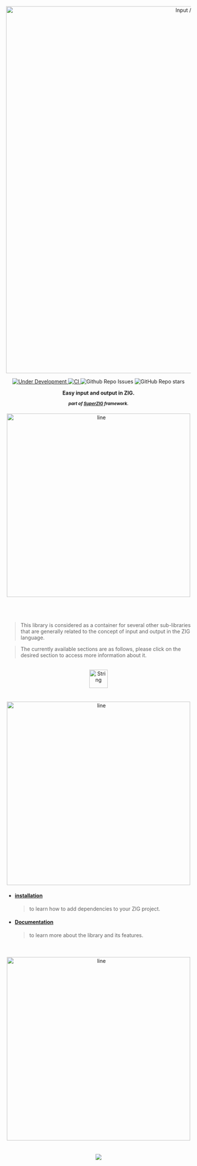 <p align="center"> <br>
  <img src="https://raw.githubusercontent.com/maysara-elshewehy/io-bench/refs/heads/main/dist/img/logo/IO/logo.png" alt="Input / Output" width="1000" />
</p>

<p align="center">
     <a href="#">
        <img src="https://img.shields.io/badge/under--development-yellow.svg" alt="Under Development" />
    </a>
    <a href="https://github.com/Super-ZIG/io/actions/workflows/main.yml">
        <img src="https://github.com/Super-ZIG/io/actions/workflows/main.yml/badge.svg" alt="CI" />
    </a>
    <img src="https://img.shields.io/github/issues/Super-ZIG/io?style=flat" alt="Github Repo Issues" />
    <img src="https://img.shields.io/github/stars/Super-ZIG/io?style=social" alt="GitHub Repo stars" />
</p>

<p align="center">
    <b> Easy input and output in ZIG. </b>
</p>
<div align="center">
    <b><i>
        <sup> part of <a href="https://github.com/Super-ZIG">SuperZIG</a> framework.</sup>
    </i></b>
</div>

<div align="center">
<img src="https://raw.githubusercontent.com/maysara-elshewehy/io-bench/refs/heads/main/dist/img/md/line.png" alt="line" style="display: block; margin-top:20px;margin-bottom:20px;width:500px;"/><br>
</div><br>

> This library is considered as a container for several other sub-libraries that are generally related to the concept of input and output in the ZIG language.

> The currently available sections are as follows, please click on the desired section to access more information about it.

<br>
<div align="center" style="display: flex; flex-direction: row; justify-content: center;"><br>
  <a href="https://super-zig.github.io/io/string/"><img src="https://raw.githubusercontent.com/maysara-elshewehy/io-bench/refs/heads/main/dist/img/logo/String/short.png" alt="String" height="50" /></a>
</div>

<div align="center"><br>
<img src="https://raw.githubusercontent.com/maysara-elshewehy/io-bench/refs/heads/main/dist/img/md/line.png" alt="line" style="display: block; margin-top:20px;margin-bottom:20px;width:500px;"/>
</div>


  - #### [installation](https://github.com/Super-ZIG/io/wiki/installation)
    > to learn how to add dependencies to your ZIG project.

  - #### [Documentation](https://super-zig.github.io/io/)
    > to learn more about the library and its features.


<div align="center"><br>
<img src="https://raw.githubusercontent.com/maysara-elshewehy/io-bench/refs/heads/main/dist/img/md/line.png" alt="line" style="display: block; margin-top:20px;margin-bottom:20px;width:500px;"/>
</div>

<div align="center"><br>
<a href="https://github.com/maysara-elshewehy"> <img src="https://img.shields.io/badge/Made with ❤️ by-Maysara-orange"/> </a>
</div>